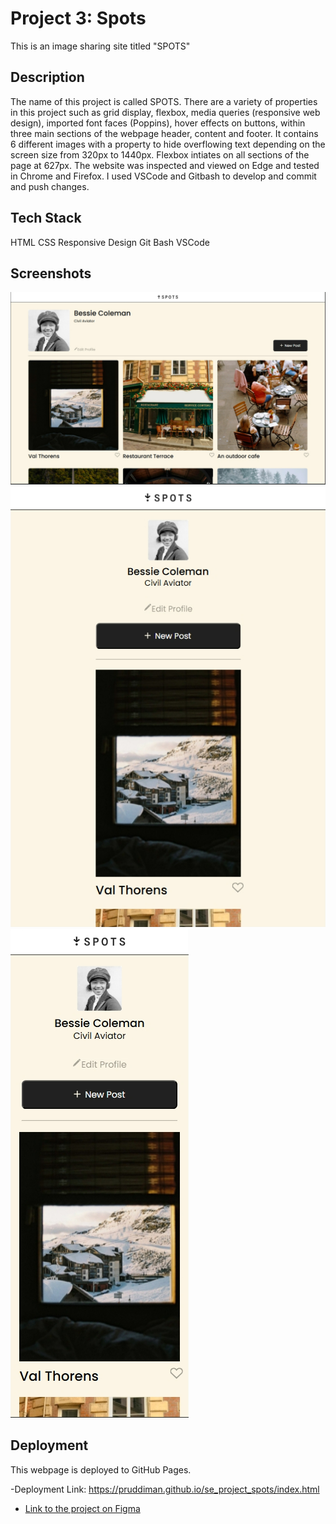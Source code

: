 # Project 3: Spots

This is an image sharing site titled "SPOTS"

## Description

The name of this project is called SPOTS. There are a variety of properties in this project such as grid display, flexbox, media queries (responsive web design), imported font faces (Poppins), hover effects on buttons, within three main sections of the webpage header, content and footer. It contains 6 different images with a property to hide overflowing text depending on the screen size from 320px to 1440px. Flexbox intiates on all sections of the page at 627px. The website was inspected and viewed on Edge and tested in Chrome and Firefox. I used VSCode and Gitbash to develop and commit and push changes.

## Tech Stack

HTML
CSS
Responsive Design
Git Bash
VSCode

## Screenshots

![1440px Resolution in Grid Display](image.png)
![627px Resolution in Flexbox Display](image-1.png)
![320px Resolution in Flexbox Display](image-2.png)

## Deployment

This webpage is deployed to GitHub Pages.

-Deployment Link: https://pruddiman.github.io/se_project_spots/index.html

- [Link to the project on Figma](https://www.figma.com/file/BBNm2bC3lj8QQMHlnqRsga/Sprint-3-Project-%E2%80%94-Spots?type=design&node-id=2%3A60&mode=design&t=afgNFybdorZO6cQo-1)
